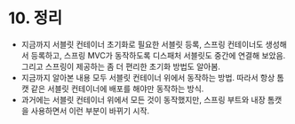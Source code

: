 # 10. 정리
- 지금까지 서블릿 컨테이너 초기화로 필요한 서블릿 등록, 스프링 컨테이너도 생성해서 등록하고, 스프링 MVC가 동작하도록 디스패처 서블릿도
중간에 연결해 보았음. 그리고 스프링이 제공하는 좀 더 편리한 초기화 방법도 알아봄.
- 지금까지 알아본 내용 모두 서블릿 컨테이너 위에서 동작하는 방법. 따라서 항상 톰캣 같은 서블릿 컨테이너에 배포를 해야만 동작하는 방식.
- 과거에는 서블릿 컨테이너 위에서 모든 것이 동작했지만, 스프링 부트와 내장 톰캣을 사용하면서 이런 부분이 바뀌기 시작.
